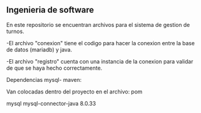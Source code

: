 ## Ingenieria de software

En este repositorio se encuentran archivos para el sistema de gestion de turnos.

-El archivo "conexion" tiene el codigo para hacer la conexion entre la base de datos (mariadb) y java.


-El archivo "registro" cuenta con una instancia de la conexion para validar de que se haya hecho correctamente.


Dependencias mysql- maven:


Van colocadas dentro del proyecto en el archivo: pom

<dependencies>
  
<dependency>
    <groupId>mysql</groupId>
    <artifactId>mysql-connector-java</artifactId>
    <version>8.0.33</version>
</dependency>
  
</dependencies>

